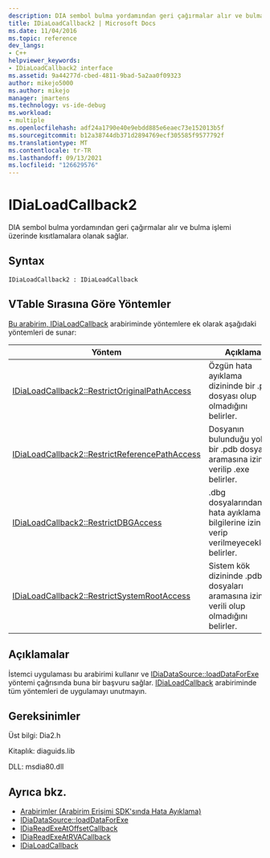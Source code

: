 ```yaml
---
description: DIA sembol bulma yordamından geri çağırmalar alır ve bulma işlemi üzerinde kısıtlamalara olanak sağlar.
title: IDiaLoadCallback2 | Microsoft Docs
ms.date: 11/04/2016
ms.topic: reference
dev_langs:
- C++
helpviewer_keywords:
- IDiaLoadCallback2 interface
ms.assetid: 9a44277d-cbed-4811-9bad-5a2aa0f09323
author: mikejo5000
ms.author: mikejo
manager: jmartens
ms.technology: vs-ide-debug
ms.workload:
- multiple
ms.openlocfilehash: adf24a1790e40e9ebdd885e6eaec73e152013b5f
ms.sourcegitcommit: b12a38744db371d2894769ecf305585f9577792f
ms.translationtype: MT
ms.contentlocale: tr-TR
ms.lasthandoff: 09/13/2021
ms.locfileid: "126629576"
---
```

# <a name="idialoadcallback2"></a>IDiaLoadCallback2
DIA sembol bulma yordamından geri çağırmalar alır ve bulma işlemi üzerinde kısıtlamalara olanak sağlar.

## <a name="syntax"></a>Syntax

```
IDiaLoadCallback2 : IDiaLoadCallback
```

## <a name="methods-in-vtable-order"></a>VTable Sırasına Göre Yöntemler
 [Bu arabirim, IDiaLoadCallback](../../debugger/debug-interface-access/idialoadcallback.md) arabiriminde yöntemlere ek olarak aşağıdaki yöntemleri de sunar:

|Yöntem|Açıklama|
|------------|-----------------|
|[IDiaLoadCallback2::RestrictOriginalPathAccess](../../debugger/debug-interface-access/idialoadcallback2-restrictoriginalpathaccess.md)|Özgün hata ayıklama dizininde bir .pdb dosyası olup olmadığını belirler.|
|[IDiaLoadCallback2::RestrictReferencePathAccess](../../debugger/debug-interface-access/idialoadcallback2-restrictreferencepathaccess.md)|Dosyanın bulunduğu yolda bir .pdb dosyası aramasına izin verilip .exe belirler.|
|[IDiaLoadCallback2::RestrictDBGAccess](../../debugger/debug-interface-access/idialoadcallback2-restrictdbgaccess.md)|.dbg dosyalarından hata ayıklama bilgilerine izin verip verilmeyeceklerini belirler.|
|[IDiaLoadCallback2::RestrictSystemRootAccess](../../debugger/debug-interface-access/idialoadcallback2-restrictsystemrootaccess.md)|Sistem kök dizininde .pdb dosyaları aramasına izin verili olup olmadığını belirler.|

## <a name="remarks"></a>Açıklamalar
 İstemci uygulaması bu arabirimi kullanır ve [IDiaDataSource::loadDataForExe](../../debugger/debug-interface-access/idiadatasource-loaddataforexe.md) yöntemi çağrısında buna bir başvuru sağlar. [IDiaLoadCallback](../../debugger/debug-interface-access/idialoadcallback.md) arabiriminde tüm yöntemleri de uygulamayı unutmayın.

## <a name="requirements"></a>Gereksinimler
 Üst bilgi: Dia2.h

 Kitaplık: diaguids.lib

 DLL: msdia80.dll

## <a name="see-also"></a>Ayrıca bkz.
- [Arabirimler (Arabirim Erişimi SDK'sında Hata Ayıklama)](../../debugger/debug-interface-access/interfaces-debug-interface-access-sdk.md)
- [IDiaDataSource::loadDataForExe](../../debugger/debug-interface-access/idiadatasource-loaddataforexe.md)
- [IDiaReadExeAtOffsetCallback](../../debugger/debug-interface-access/idiareadexeatoffsetcallback.md)
- [IDiaReadExeAtRVACallback](../../debugger/debug-interface-access/idiareadexeatrvacallback.md)
- [IDiaLoadCallback](../../debugger/debug-interface-access/idialoadcallback.md)
